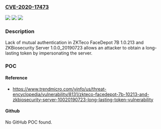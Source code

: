 ### [CVE-2020-17473](https://cve.mitre.org/cgi-bin/cvename.cgi?name=CVE-2020-17473)
![](https://img.shields.io/static/v1?label=Product&message=n%2Fa&color=blue)
![](https://img.shields.io/static/v1?label=Version&message=n%2Fa&color=blue)
![](https://img.shields.io/static/v1?label=Vulnerability&message=n%2Fa&color=brighgreen)

### Description

Lack of mutual authentication in ZKTeco FaceDepot 7B 1.0.213 and ZKBiosecurity Server 1.0.0_20190723 allows an attacker to obtain a long-lasting token by impersonating the server.

### POC

#### Reference
- https://www.trendmicro.com/vinfo/us/threat-encyclopedia/vulnerability/8131/zkteco-facedepot-7b-10213-and-zkbiosecurity-server-10020190723-long-lasting-token-vulnerability

#### Github
No GitHub POC found.

